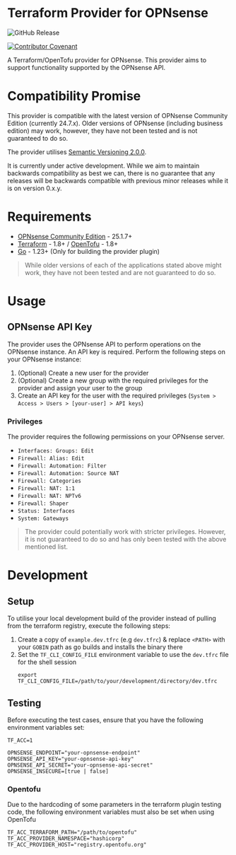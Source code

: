 <!-- @format -->

# Terraform Provider for OPNsense

![GitHub Release](https://img.shields.io/github/v/release/ryanngwh/terraform-plugin-opnsense)

[![Contributor Covenant](https://img.shields.io/badge/Contributor%20Covenant-2.1-4baaaa.svg)](.github/CODE_OF_CONDUCT.md)

A Terraform/OpenTofu provider for OPNsense. This provider aims to support functionality supported by the OPNsense API.

# Compatibility Promise

This provider is compatible with the latest version of OPNsense Community Edition (currently 24.7.x). Older versions of OPNsense (including business edition) may work, however, they have not been tested and is not guaranteed to do so.

The provider utilises [Semantic Versioning 2.0.0](https://semver.org/).

It is currently under active development. While we aim to maintain backwards compatibility as best we can, there is no guarantee that any releases will be backwards compatible with previous minor releases while it is on version 0.x.y.

# Requirements

- [OPNsense Community Edition](https://opnsense.org/) - 25.1.7+
- [Terraform](https://www.terraform.io/) - 1.8+ / [OpenTofu](https://opentofu.org/) - 1.8+
- [Go](https://go.dev/) - 1.23+ (Only for building the provider plugin)

> While older versions of each of the applications stated above might work, they have not been tested and are not guaranteed to do so.

# Usage

## OPNsense API Key

The provider uses the OPNsense API to perform operations on the OPNsense instance. An API key is required. Perform the following steps on your OPNsense instance:

1. (Optional) Create a new user for the provider
1. (Optional) Create a new group with the required privileges for the provider and assign your user to the group
1. Create an API key for the user with the required privileges (`System > Access > Users > [your-user] > API keys`)

### Privileges

The provider requires the following permissions on your OPNsense server.

- `Interfaces: Groups: Edit`
- `Firewall: Alias: Edit`
- `Firewall: Automation: Filter`
- `Firewall: Automation: Source NAT`
- `Firewall: Categories`
- `Firewall: NAT: 1:1`
- `Firewall: NAT: NPTv6`
- `Firewall: Shaper`
- `Status: Interfaces`
- `System: Gateways`

> The provider could potentially work with stricter privileges. However, it is not guaranteed to do so and has only been tested with the above mentioned list.

# Development

## Setup

To utilise your local development build of the provider instead of pulling from the terraform registry, execute the following steps:

1. Create a copy of `example.dev.tfrc` (e.g `dev.tfrc`) & replace `<PATH>` with your `GOBIN` path as go builds and installs the binary there
1. Set the `TF_CLI_CONFIG_FILE` environment variable to use the `dev.tfrc` file for the shell session
   ```
   export TF_CLI_CONFIG_FILE=/path/to/your/development/directory/dev.tfrc
   ```

## Testing

Before executing the test cases, ensure that you have the following environment variables set:

```
TF_ACC=1

OPNSENSE_ENDPOINT="your-opnsense-endpoint"
OPNSENSE_API_KEY="your-opnsense-api-key"
OPNSENSE_API_SECRET="your-opnsense-api-secret"
OPNSENSE_INSECURE=[true | false]
```

### Opentofu

Due to the hardcoding of some parameters in the terraform plugin testing code, the following environment variables must also be set when using OpenTofu

```
TF_ACC_TERRAFORM_PATH="/path/to/opentofu"
TF_ACC_PROVIDER_NAMESPACE="hashicorp"
TF_ACC_PROVIDER_HOST="registry.opentofu.org"
```
